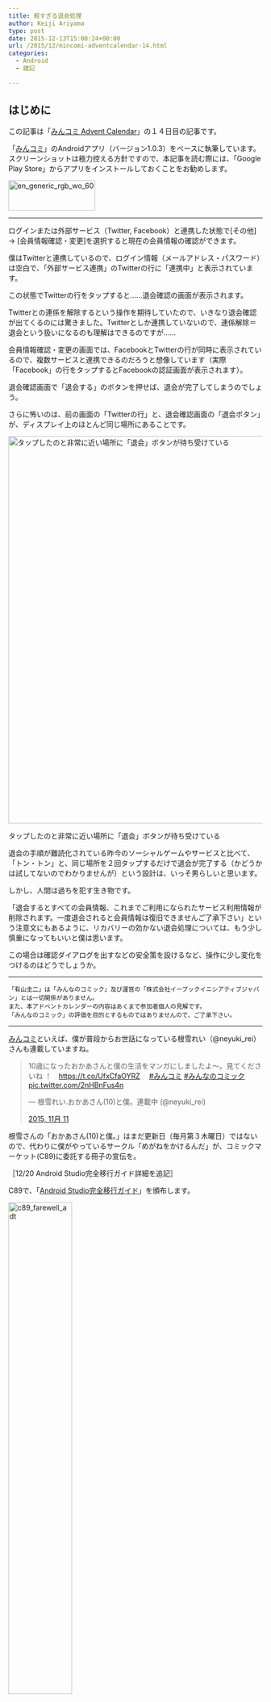 ```yaml
---
title: 軽すぎる退会処理
author: Keiji Ariyama
type: post
date: 2015-12-13T15:00:24+00:00
url: /2015/12/mincomi-adventcalendar-14.html
categories:
  - Android
  - 雑記

---
```

## はじめに

この記事は「[みんコミ Advent Calendar][1]」の１４日目の記事です。

「[みんコミ][2]」のAndroidアプリ（バージョン1.0.3）をベースに執筆しています。スクリーンショットは極力控える方針ですので、本記事を読む際には、「Google Play Store」からアプリをインストールしておくことをお勧めします。

[<img src="https://blog.keiji.dev/wp-content/uploads/2015/12/en_generic_rgb_wo_60.png" alt="en_generic_rgb_wo_60" width="172" height="60" class="aligncenter size-full wp-image-672" />][3]

<!--more-->

* * *

ログインまたは外部サービス（Twitter, Facebook）と連携した状態で[その他] → [会員情報確認・変更]を選択すると現在の会員情報の確認ができます。

僕はTwitterと連携しているので、ログイン情報（メールアドレス・パスワード）は空白で、「外部サービス連携」のTwitterの行に「連携中」と表示されています。

この状態でTwitterの行をタップすると……退会確認の画面が表示されます。

Twitterとの連係を解除するという操作を期待していたので、いきなり退会確認が出てくるのには驚きました。Twitterとしか連携していないので、連係解除＝退会という扱いになるのも理解はできるのですが……

会員情報確認・変更の画面では、FacebookとTwitterの行が同時に表示されているので、複数サービスと連携できるのだろうと想像しています（実際「Facebook」の行をタップするとFacebookの認証画面が表示されます）。

退会確認画面で「退会する」のボタンを押せば、退会が完了してしまうのでしょう。

さらに怖いのは、前の画面の「Twitterの行」と、退会確認画面の「退会ボタン」が、ディスプレイ上のほとんど同じ場所にあることです。

<div id="attachment_887" style="max-width: 1034px" class="wp-caption aligncenter">
  <a href="https://blog.keiji.dev/wp-content/uploads/2015/12/mincomi_adventcal_14.002.jpeg"><img src="https://blog.keiji.dev/wp-content/uploads/2015/12/mincomi_adventcal_14.002.jpeg" alt="タップしたのと非常に近い場所に「退会」ボタンが待ち受けている" width="1024" height="768" class="size-full wp-image-887" /></a>
  
  <p class="wp-caption-text">
    タップしたのと非常に近い場所に「退会」ボタンが待ち受けている
  </p>
</div>

退会の手順が難読化されている昨今のソーシャルゲームやサービスと比べて、「トン・トン」と、同じ場所を２回タップするだけで退会が完了する（かどうかは試してないのでわかりませんが）という設計は、いっそ男らしいと思います。

しかし、人間は過ちを犯す生き物です。

「退会するとすべての会員情報、これまでご利用になられたサービス利用情報が削除されます。一度退会されると会員情報は復旧できませんご了承下さい」という注意文にもあるように、リカバリーの効かない退会処理については、もう少し慎重になってもいいと僕は思います。

この場合は確認ダイアログを出すなどの安全策を設けるなど、操作に少し変化をつけるのはどうでしょうか。

* * *

    「有山圭二」は「みんなのコミック」及び運営の「株式会社イーブックイニシアティブジャパン」とは一切関係がありません。
    また、本アドベントカレンダーの内容はあくまで参加者個人の見解です。
    「みんなのコミック」の評価を目的とするものではありませんので、ご了承下さい。
    

* * *

[みんコミ][2]といえば、僕が普段からお世話になっている根雪れい（@neyuki_rei）さんも連載していますね。

<blockquote class="twitter-tweet" lang="ja">
  <p lang="ja" dir="ltr">
    10歳になったおかあさんと僕の生活をマンガにしましたよ～。見てくださいね ！　<a href="https://t.co/UfxCfaOYRZ">https://t.co/UfxCfaOYRZ</a>　 <a href="https://twitter.com/hashtag/%E3%81%BF%E3%82%93%E3%82%B3%E3%83%9F?src=hash">#みんコミ</a> <a href="https://twitter.com/hashtag/%E3%81%BF%E3%82%93%E3%81%AA%E3%81%AE%E3%82%B3%E3%83%9F%E3%83%83%E3%82%AF?src=hash">#みんなのコミック</a> <a href="https://t.co/2nHBnFus4n">pic.twitter.com/2nHBnFus4n</a>
  </p>
  
  <p>
    — 根雪れい.おかあさん(10)と僕。連載中 (@neyuki_rei)
  </p>
  
  <p>
    <a href="https://twitter.com/neyuki_rei/status/664369017038110720">2015, 11月 11</a>
  </p>
</blockquote>

根雪さんの「おかあさん(10)と僕。」はまだ更新日（毎月第３木曜日）ではないので、代わりに僕がやっているサークル「めがねをかけるんだ」が、コミックマーケット(C89)に委託する冊子の宣伝を。

［12/20 Android Studio完全移行ガイド詳細を追記］

C89で、「[Android Studio完全移行ガイド][4]」を頒布します。

[<img src="https://blog.keiji.dev/wp-content/uploads/2015/12/c89_farewell_adt.png" alt="c89_farewell_adt" width="50%" height="50%" class="aligncenter size-full wp-image-954" />][5]

### どんな内容？

ADT（Android Developer Tools）のプロジェクトをAndroid Studioに移行するための決定版です。

ADTのプロジェクトをAndroid Studioに移行について、準備から実際の手順を、また、Antなどのビルドシステムで実現していた処理をAndroid Studio(Gradle)で実現するにはどのようにすればいいかについて、ユースケース毎にまとめてあります。

表紙・裏表紙は、根雪れい（[@neyuki_rei][6]）さんにお願いしました（なお、中身は普通の技術本です）。

### どこで手に入るの？

コミックマーケット89で頒布します。
  
現在、委託先として決定しているのは、

  * [三日目 東シ-58a TechBooster][7]

です。

そのほかページ数などの詳細については、別エントリでフォローしていく予定です。

また、TechBoosterの頒布する「Sweet Android」にも、Android 6.0の「Fingerprint API」について記事を書いているので、そちらもよろしくお願いします！

* * *

それでは明日、15日の担当は入稿日まであと４日も残されていない「有山圭二」さんです。

よろしくお願いします。

 [1]: http://qiita.com/advent-calendar/2015/mincomi
 [2]: https://www.mincomi.jp
 [3]: https://play.google.com/store/apps/details?id=jp.ebookjapan.mincomi&hl=ja
 [4]: https://blog.keiji.dev/2015/12/c89.html
 [5]: https://blog.keiji.dev/wp-content/uploads/2015/12/c89_farewell_adt.png
 [6]: https://twitter.com/neyuki_rei
 [7]: https://techbooster.github.io/c89/